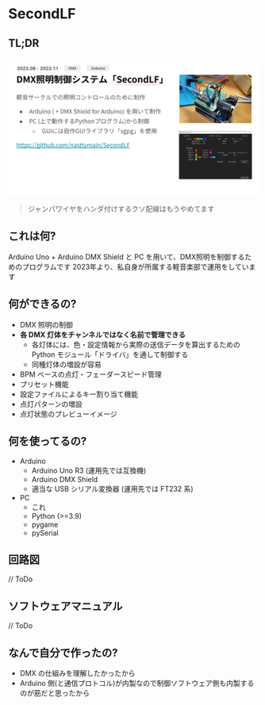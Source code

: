 # SecondLF

## TL;DR
![2024 年 1 月に作成したポートフォリオのスライド抜粋](docs/portfolioslide.png)

> ジャンパワイヤをハンダ付けするクソ配線はもうやめてます

## これは何?
Arduino Uno + Arduino DMX Shield と PC を用いて、DMX照明を制御するためのプログラムです
2023年より、私自身が所属する軽音楽部で運用をしています

## 何ができるの?
- DMX 照明の制御
- **各 DMX 灯体をチャンネルではなく名前で管理できる**
  - 各灯体には、色・設定情報から実際の送信データを算出するための Python モジュール「ドライバ」を通して制御する
  - 同種灯体の増設が容易
- BPM ベースの点灯・フェーダースピード管理
- プリセット機能
- 設定ファイルによるキー割り当て機能
- 点灯パターンの増設
- 点灯状態のプレビューイメージ

## 何を使ってるの?
- Arduino
  - Arduino Uno R3 (運用先では互換機)
  - Arduino DMX Shield
  - 適当な USB シリアル変換器 (運用先では FT232 系)
- PC
  - これ
  - Python (>=3.9)
  - pygame
  - pySerial

## 回路図
// ToDo

## ソフトウェアマニュアル
// ToDo


## なんで自分で作ったの?
- DMX の仕組みを理解したかったから
- Arduino 側(と通信プロトコル)が内製なので制御ソフトウェア側も内製するのが筋だと思ったから
